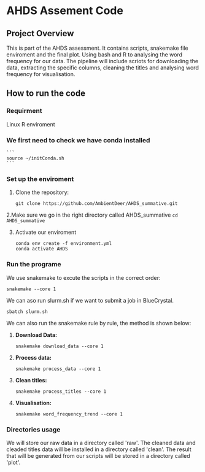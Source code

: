 # AHDS Assement Code

## Project Overview
This is part of the AHDS assessment. It contains scripts, snakemake file enviroment and the final plot. Using bash and R to analysing the word frequency for our data. The pipeline will include scriots for
downloading the data, extracting the specific columns, cleaning the titles and analysing word frequency for visualisation.


## How to run the code

### Requirment
Linux
R enviroment

### We first need to check we have conda installed
	```
	source ~/initConda.sh
	```

### Set up the enviroment

1. Clone the repository:
	```
	git clone https://github.com/AmbientDeer/AHDS_summative.git 
	```
2.Make sure we go in the right directory called AHDS_summative
	```
	cd AHDS_summative
	```

3. Activate our enviroment
	```
	conda env create -f environment.yml
	conda activate AHDS
	```

### Run the programe
We use snakemake to excute the scripts in the correct order:

```
snakemake --core 1
```

We can aso run slurm.sh if we want to submit a job in BlueCrystal.

```
sbatch slurm.sh
```

We can also run the snakemake rule by rule, the method is shown below:

1. **Download Data:**
	```
	snakemake download_data --core 1
	```

2. **Process data:**
	```
	snakemake process_data --core 1
	```

3. **Clean titles:**
	```
	snakemake process_titles --core 1
	```

4. **Visualisation:**
	```
	snakemake word_frequency_trend --core 1
	```

### Directories usage
We will store our raw data in a directory called 'raw'. The cleaned data and cleaded titles data will be installed in a directory called 'clean'.
The result that will be generated from our scripts will be stored in a directory called 'plot'.
